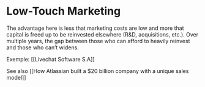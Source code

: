 # Low-Touch Marketing

The advantage here is less that marketing costs are low and more that capital is freed up to be reinvested elsewhere (R&D, acquisitions, etc.). Over multiple years, the gap between those who can afford to heavily reinvest and those who can’t widens.

Exemple: [[Livechat Software S.A]]

See also [[How Atlassian built a $20 billion company with a unique sales model]]
